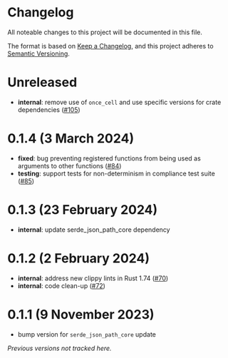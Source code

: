 # Changelog

All noteable changes to this project will be documented in this file.

The format is based on [Keep a Changelog](https://keepachangelog.com/en/1.0.0/),
and this project adheres to [Semantic Versioning](https://semver.org/spec/v2.0.0.html).

# Unreleased

- **internal**: remove use of `once_cell` and use specific versions for crate dependencies ([#105])

[#105]: https://github.com/hiltontj/serde_json_path/pull/105

# 0.1.4 (3 March 2024)

- **fixed**: bug preventing registered functions from being used as arguments to other functions ([#84])
- **testing**: support tests for non-determinism in compliance test suite ([#85])

[#84]: https://github.com/hiltontj/serde_json_path/pull/84
[#85]: https://github.com/hiltontj/serde_json_path/pull/85

# 0.1.3 (23 February 2024)

- **internal**: update serde_json_path_core dependency

# 0.1.2 (2 February 2024)

- **internal**: address new clippy lints in Rust 1.74 ([#70])
- **internal**: code clean-up ([#72])

[#70]: https://github.com/hiltontj/serde_json_path/pull/70
[#72]: https://github.com/hiltontj/serde_json_path/pull/72

# 0.1.1 (9 November 2023)

- bump version for `serde_json_path_core` update

_Previous versions not tracked here._

